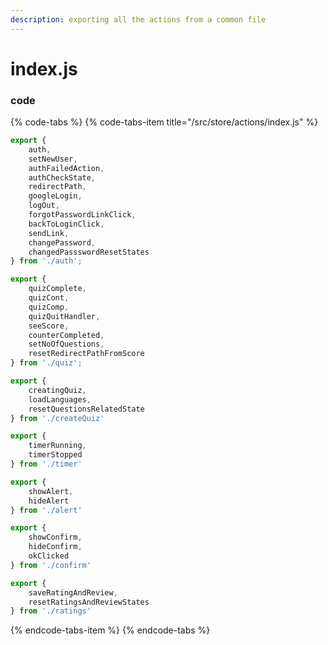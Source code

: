 ```yaml
---
description: exporting all the actions from a common file
---
```


# index.js

### code

{% code-tabs %}
{% code-tabs-item title="/src/store/actions/index.js" %}
```javascript
export {
    auth,
    setNewUser,
    authFailedAction,
    authCheckState,
    redirectPath,
    googleLogin,
    logOut,
    forgotPasswordLinkClick,
    backToLoginClick,
    sendLink,
    changePassword,
    changedPassswordResetStates
} from './auth';

export {
    quizComplete,
    quizCont,
    quizComp,
    quizQuitHandler,
    seeScore,
    counterCompleted,
    setNoOfQuestions,
    resetRedirectPathFromScore
} from './quiz';

export { 
    creatingQuiz,
    loadLanguages,
    resetQuestionsRelatedState
} from './createQuiz'

export {
    timerRunning,
    timerStopped
} from './timer'

export {
    showAlert,
    hideAlert
} from './alert'

export {
    showConfirm,
    hideConfirm,
    okClicked
} from './confirm'

export {
    saveRatingAndReview,
    resetRatingsAndReviewStates
} from './ratings'
```
{% endcode-tabs-item %}
{% endcode-tabs %}

